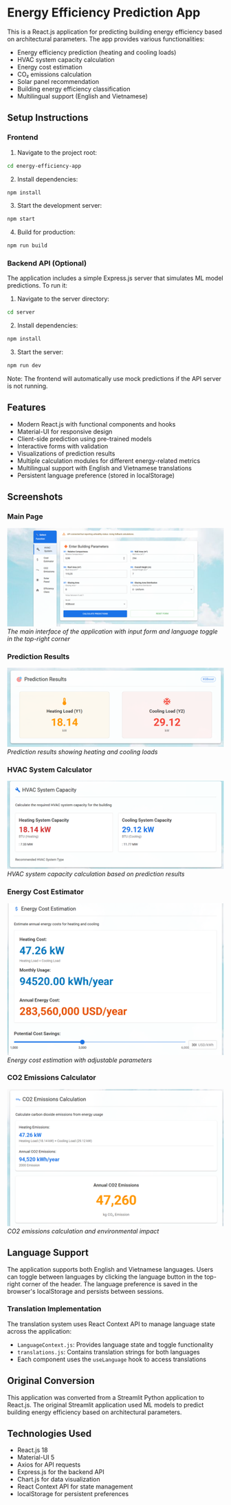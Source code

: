 # Energy Efficiency Prediction App

This is a React.js application for predicting building energy efficiency based on architectural parameters. The app provides various functionalities:

- Energy efficiency prediction (heating and cooling loads)
- HVAC system capacity calculation
- Energy cost estimation
- CO₂ emissions calculation
- Solar panel recommendation
- Building energy efficiency classification
- Multilingual support (English and Vietnamese)

## Setup Instructions

### Frontend

1. Navigate to the project root:
```bash
cd energy-efficiency-app
```

2. Install dependencies:
```bash
npm install
```

3. Start the development server:
```bash
npm start
```

4. Build for production:
```bash
npm run build
```

### Backend API (Optional)

The application includes a simple Express.js server that simulates ML model predictions. To run it:

1. Navigate to the server directory:
```bash
cd server
```

2. Install dependencies:
```bash
npm install
```

3. Start the server:
```bash
npm run dev
```

Note: The frontend will automatically use mock predictions if the API server is not running.

## Features

- Modern React.js with functional components and hooks
- Material-UI for responsive design
- Client-side prediction using pre-trained models
- Interactive forms with validation
- Visualizations of prediction results
- Multiple calculation modules for different energy-related metrics
- Multilingual support with English and Vietnamese translations
- Persistent language preference (stored in localStorage)

## Screenshots

### Main Page
![Main Page](../assets/mainpage.png)
*The main interface of the application with input form and language toggle in the top-right corner*

### Prediction Results
![Prediction Results](../assets/prediction.png)
*Prediction results showing heating and cooling loads*

### HVAC System Calculator
![HVAC System](../assets/HVACsystem.png)
*HVAC system capacity calculation based on prediction results*

### Energy Cost Estimator
![Energy Cost](../assets/EnergyCost.png)
*Energy cost estimation with adjustable parameters*

### CO2 Emissions Calculator
![CO2 Calculation](../assets/CO2Calculation.png)
*CO2 emissions calculation and environmental impact*

## Language Support

The application supports both English and Vietnamese languages. Users can toggle between languages by clicking the language button in the top-right corner of the header. The language preference is saved in the browser's localStorage and persists between sessions.

### Translation Implementation

The translation system uses React Context API to manage language state across the application:

- `LanguageContext.js`: Provides language state and toggle functionality
- `translations.js`: Contains translation strings for both languages
- Each component uses the `useLanguage` hook to access translations

## Original Conversion

This application was converted from a Streamlit Python application to React.js. The original Streamlit application used ML models to predict building energy efficiency based on architectural parameters.

## Technologies Used

- React.js 18
- Material-UI 5
- Axios for API requests
- Express.js for the backend API
- Chart.js for data visualization
- React Context API for state management
- localStorage for persistent preferences